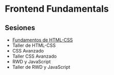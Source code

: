 # Frontend Fundamentals

## Sesiones

* [Fundamentos de HTML-CSS](https://docs.google.com/presentation/d/1wrTsibGeNsiPsrgUxN3eaOx4gSeQFK-ER4sdc-vMKls)
* Taller de HTML-CSS
* CSS Avanzado
* Taller CSS Avanzado
* RWD y JavaScript
* Taller de RWD y JavaScript